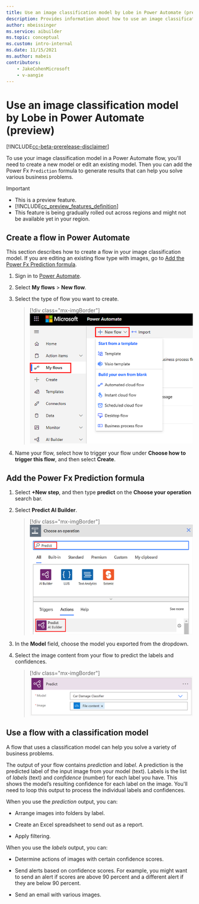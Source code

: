 ```yaml
---
title: Use an image classification model by Lobe in Power Automate (preview) - AI Builder | Microsoft Docs
description: Provides information about how to use an image classification model by Lobe in AI Builder.
author: mbeissinger
ms.service: aibuilder
ms.topic: conceptual
ms.custom: intro-internal
ms.date: 11/15/2021
ms.author: mabeis
contributors:
    - JakeCohenMicrosoft
    - v-aangie
---
```


# Use an image classification model by Lobe in Power Automate (preview)

[!INCLUDE[cc-beta-prerelease-disclaimer](./includes/cc-beta-prerelease-disclaimer.md)]

To use your image classification model in a Power Automate flow, you'll need to create a new model or edit an existing model. Then you can add the Power Fx `Prediction` formula to generate results that can help you solve various business problems.

> [!IMPORTANT]
> - This is a preview feature.
> - [!INCLUDE[cc_preview_features_definition](includes/cc-preview-features-definition.md)]
> - This feature is being gradually rolled out across regions and might not be available yet in your region.

## Create a flow in Power Automate

This section describes how to create a flow in your image classification model. If you are editing an existing flow type with images, go to [Add the Power Fx Prediction formula](#add-the-power-fx-prediction-formula).

1. Sign in to [Power Automate](https://flow.microsoft.com/).

1. Select **My flows** > **New flow**.

1. Select the type of flow you want to create.

    > [!div class="mx-imgBorder"]
    > ![Screenshot of the creating a new flow.](media/image-classification-model-in-flow/new-flow.png "Create a new flow")

1. Name your flow, select how to trigger your flow under **Choose how to trigger this flow**, and then select **Create**.

## Add the Power Fx Prediction formula

1. Select **+New step**, and then type **predict** on the **Choose your operation** search bar.

1. Select **Predict AI Builder**.

    > [!div class="mx-imgBorder"]
    > ![Screenshot of the Choose an operation screen.](media/image-classification-model-in-flow/operation.png "Choose an operation")

1. In the **Model** field, choose the model you exported from the dropdown.

1. Select the image content from your flow to predict the labels and confidences.

    > [!div class="mx-imgBorder"]
    > ![Screenshot of the Predict action.](media/image-classification-model-in-flow/lobe-predict.png "Predict action")

## Use a flow with a classification model

A flow that uses a classification model can help you solve a variety of business problems.

The output of your flow contains *prediction* and *label*. A prediction is the predicted label of the input image from your model (text). Labels is the list of *labels* (text) and *confidence* (number) for each label you have. This shows the model’s resulting confidence for each label on the image. You'll need to loop this output to process the individual labels and confidences.

When you use the *prediction* output, you can:

- Arrange images into folders by label.

- Create an Excel spreadsheet to send out as a report.

- Apply filtering.

When you use the *labels* output, you can:

- Determine actions of images with certain confidence scores.

- Send alerts based on confidence scores. For example, you might want to send an alert if scores are above 90 percent and a different alert if they are below 90 percent.

- Send an email with various images.


